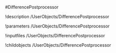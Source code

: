 <!-- MOOSE Object Documentation Stub: Remove this when content is added. -->
#DifferencePostprocessor

!description /UserObjects/DifferencePostprocessor

!parameters /UserObjects/DifferencePostprocessor

!inputfiles /UserObjects/DifferencePostprocessor

!childobjects /UserObjects/DifferencePostprocessor
